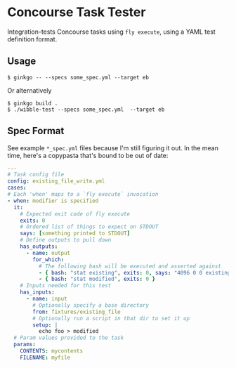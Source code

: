 # Concourse Task Tester

Integration-tests Concourse tasks using `fly execute`, using a YAML test definition format.

## Usage

```terminal
$ ginkgo -- --specs some_spec.yml --target eb
```

Or alternatively

```terminal
$ ginkgo build .
$ ./wibble-test --specs some_spec.yml  --target eb
```

## Spec Format

See example `*_spec.yml` files because I'm still figuring it out. In the mean time, here's a copypasta that's bound to be out of date:

```yaml
---
# Task config file
config: existing_file_write.yml
cases:
# Each 'when' maps to a `fly execute` invocation
- when: modifier is specified
  it:
    # Expected exit code of fly execute
    exits: 0
    # Ordered list of things to expect on STDOUT
    says: [something printed to STDOUT]
    # Define outputs to pull down
    has_outputs:
      - name: output
        for_which:
          # The following bash will be executed and asserted against
          - { bash: "stat existing", exits: 0, says: "4096 0 0 existing" }
          - { bash: "stat modified", exits: 0 }
    # Inputs needed for this test
    has_inputs:
      - name: input
        # Optionally specify a base directory
        from: fixtures/existing_file
        # Optionally run a script in that dir to set it up
        setup: |
          echo foo > modified
  # Param values provided to the task
  params:
    CONTENTS: mycontents
    FILENAME: myfile
```

